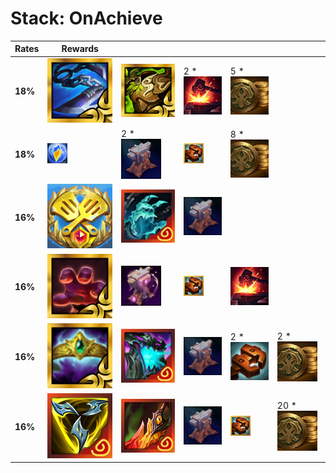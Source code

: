 # Stack: OnAchieve
| **Rates** | **Rewards**                                                                           |                                                                                     |                                                                 |                                                                         |                                                    |
| -         | -                                                                                     | -                                                                                   | -                                                               | -                                                                       | -                                                  |
| **18%**   | ![RadientGiantSlayer](../../tftitems/icon/set15/Radiant/RadientGiantSlayer.png)       | ![RadientWarmogsArmor](../../tftitems/icon/set15/Radiant/RadientWarmogsArmor.png)   | 2 * ![Reforger](../../tftspecs/icon/rewards/Reforger.png)       | 5 * ![Gold](../../tftspecs/icon/rewards/Gold.png)                       |                                                    |
| **18%**   | ![masterwork_upgrade](../../tftspecs/icon/rewards/masterwork_upgrade.png)             | 2 * ![ItemAnvil](../../tftspecs/icon/rewards/ItemAnvil.png)                         | ![GoldenRemover](../../tftspecs/icon/rewards/GoldenRemover.png) | 8 * ![Gold](../../tftspecs/icon/rewards/Gold.png)                       |                                                    |
| **16%**   | ![TacticiansCrown](../../tftitems/icon/set15/Crown/ForceofNature.png)                 | ![IndomitableGauntlet](../../tftitems/icon/set15/Artifacts/IndomitableGauntlet.jpg) | ![ItemAnvil](../../tftspecs/icon/rewards/ItemAnvil.png)         |                                                                         |                                                    |
| **16%**   | ![RadiantThiefsGloves](../../tftitems/icon/set15/Radiant/RadientThiefsGloves.png)     | ![ArtifactAnvil](../../tftspecs/icon/rewards/ArtifactAnvil.png)                     | ![GoldenRemover](../../tftspecs/icon/rewards/GoldenRemover.png) | ![Reforger](../../tftspecs/icon/rewards/Reforger.png)                   |                                                    |
| **16%**   | ![CrownguardRadiant](../../tftitems/icon/set15/Radiant/CrownguardRadiant.png)         | ![UnendingDespair](../../tftitems/icon/set15/Artifacts/UnendingDespair.png)         | ![ItemAnvil](../../tftspecs/icon/rewards/ItemAnvil.png)         | 2 * ![MagneticRemover](../../tftspecs/icon/rewards/MagneticRemover.png) | 2 * ![Gold](../../tftspecs/icon/rewards/Gold.png)  |
| **16%**   | ![OrnnItemTrinityForce](../../tftitems/icon/set15/Artifacts/OrnnItemTrinityForce.png) | ![OrnnItemDeathsDance](../../tftitems/icon/set15/Artifacts/OrnnItemDeathsDance.png) | ![ItemAnvil](../../tftspecs/icon/rewards/ItemAnvil.png)         | ![GoldenRemover](../../tftspecs/icon/rewards/GoldenRemover.png)         | 20 * ![Gold](../../tftspecs/icon/rewards/Gold.png) |
